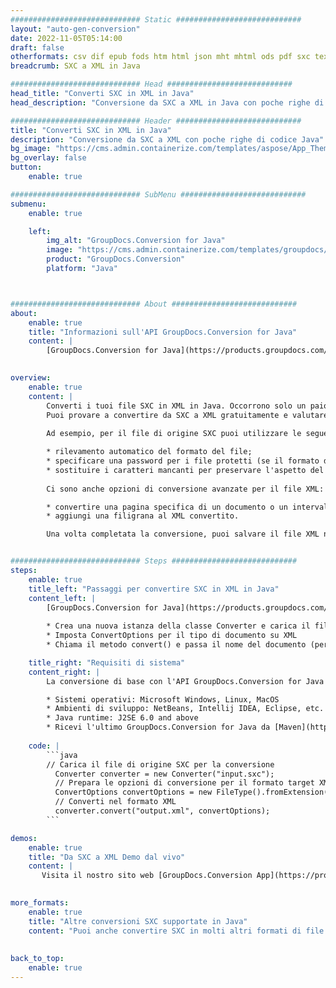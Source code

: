 ```yaml
---
############################# Static ############################
layout: "auto-gen-conversion"
date: 2022-11-05T05:14:00
draft: false
otherformats: csv dif epub fods htm html json mht mhtml ods pdf sxc tex tsv xlam xls xlsb xlsm xlsx xlt xltm xltx xml xps
breadcrumb: SXC a XML in Java

############################# Head ############################
head_title: "Converti SXC in XML in Java"
head_description: "Conversione da SXC a XML in Java con poche righe di codice. Converti oltre 160 formati di file utilizzando l'API di conversione dei documenti GroupDocs per Java"

############################# Header ############################
title: "Converti SXC in XML in Java"
description: "Conversione da SXC a XML con poche righe di codice Java"
bg_image: "https://cms.admin.containerize.com/templates/aspose/App_Themes/V3/images/bg/header1.png"
bg_overlay: false
button:
    enable: true

############################# SubMenu ############################
submenu:
    enable: true

    left:
        img_alt: "GroupDocs.Conversion for Java"
        image: "https://cms.admin.containerize.com/templates/groupdocs/images/product-logos/90x90-noborder/groupdocs-conversion-java.png"
        product: "GroupDocs.Conversion"
        platform: "Java"



############################# About ############################
about:
    enable: true
    title: "Informazioni sull'API GroupDocs.Conversion for Java"
    content: |
        [GroupDocs.Conversion for Java](https://products.groupdocs.com/conversion/java/) è un'API di conversione di formati di file avanzata per la conversione tra formati di immagini e documenti popolari come Microsoft Office, OpenDocument, PDF, HTML, e-mail, CAD. e molto altro ancora con poche righe di codice. L'API nativa rileva automaticamente i formati dei documenti originali e offre molte opzioni per personalizzare i documenti convertiti. Insieme alla funzione di estrazione delle informazioni da un documento, supporta anche la memorizzazione nella cache dei risultati della conversione sul disco locale per impostazione predefinita. Tuttavia, qualsiasi tipo di archiviazione della cache può essere supportato implementando le interfacce appropriate: Amazon S3, Dropbox, Google Drive, Windows Azure, Reddis o qualsiasi altro.
    

overview:
    enable: true
    content: |
        Converti i tuoi file SXC in XML in Java. Occorrono solo un paio di righe di codice Java su qualsiasi piattaforma di tua scelta, come Windows, Linux, macOS.
        Puoi provare a convertire da SXC a XML gratuitamente e valutare la qualità dei risultati della conversione. Insieme a semplici script di conversione file, puoi provare opzioni più sofisticate per caricare il file sorgente SXC e memorizzare l'output XML. 
        
        Ad esempio, per il file di origine SXC puoi utilizzare le seguenti opzioni di caricamento:

        * rilevamento automatico del formato del file;
        * specificare una password per i file protetti (se il formato del file lo supporta);
        * sostituire i caratteri mancanti per preservare l'aspetto del documento.
        
        Ci sono anche opzioni di conversione avanzate per il file XML:

        * convertire una pagina specifica di un documento o un intervallo di pagine;
        * aggiungi una filigrana al XML convertito.

        Una volta completata la conversione, puoi salvare il file XML nel tuo percorso file locale o in qualsiasi archivio di terze parti come FTP, Amazon S3, Google Drive, Dropbox ecc. Nota: per convertire SXC a XML, non è necessario installare alcun software aggiuntivo, come MS Office, Open Office, Adobe Acrobat Reader ecc.


############################# Steps ############################
steps:
    enable: true
    title_left: "Passaggi per convertire SXC in XML in Java"
    content_left: |
        [GroupDocs.Conversion for Java](https://products.groupdocs.com/conversion/java/) consente agli sviluppatori di convertire facilmente il file SXC in XML con poche righe di codice.
        
        * Crea una nuova istanza della classe Converter e carica il file SXC con il percorso completo
        * Imposta ConvertOptions per il tipo di documento su XML
        * Chiama il metodo convert() e passa il nome del documento (percorso completo) e il formato (XML) come parametro

    title_right: "Requisiti di sistema"
    content_right: |
        La conversione di base con l'API GroupDocs.Conversion for Java può essere eseguita con poche righe di codice. Le nostre API sono supportate su tutte le principali piattaforme e sistemi operativi. Prima di eseguire il codice seguente, assicurati di avere i seguenti prerequisiti installati sul tuo sistema.

        * Sistemi operativi: Microsoft Windows, Linux, MacOS
        * Ambienti di sviluppo: NetBeans, Intellij IDEA, Eclipse, etc.
        * Java runtime: J2SE 6.0 and above
        * Ricevi l'ultimo GroupDocs.Conversion for Java da [Maven](https://repository.groupdocs.com/webapp/#/artifacts/browse/tree/General/repo/com/groupdocs/groupdocs-conversion)
         
    code: |
        ```java    
        // Carica il file di origine SXC per la conversione
          Converter converter = new Converter("input.sxc");
          // Prepara le opzioni di conversione per il formato target XML
          ConvertOptions convertOptions = new FileType().fromExtension("xml").getConvertOptions();
          // Converti nel formato XML
          converter.convert("output.xml", convertOptions);
        ```

demos:
    enable: true
    title: "Da SXC a XML Demo dal vivo"
    content: |
       Visita il nostro sito web [GroupDocs.Conversion App](https://products.groupdocs.app/conversion/family) e prova subito la conversione da SXC a XML. La demo gratuita ha i seguenti vantaggi
          

more_formats:
    enable: true
    title: "Altre conversioni SXC supportate in Java"
    content: "Puoi anche convertire SXC in molti altri formati di file. Si prega di consultare l'elenco di seguito."
       
       
back_to_top:
    enable: true
---
```

